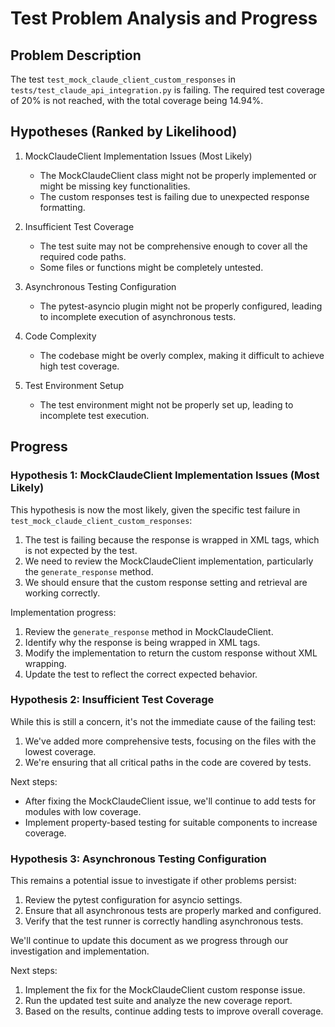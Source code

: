 # Test Problem Analysis and Progress

## Problem Description
The test `test_mock_claude_client_custom_responses` in `tests/test_claude_api_integration.py` is failing. The required test coverage of 20% is not reached, with the total coverage being 14.94%.

## Hypotheses (Ranked by Likelihood)

1. MockClaudeClient Implementation Issues (Most Likely)
   - The MockClaudeClient class might not be properly implemented or might be missing key functionalities.
   - The custom responses test is failing due to unexpected response formatting.

2. Insufficient Test Coverage
   - The test suite may not be comprehensive enough to cover all the required code paths.
   - Some files or functions might be completely untested.

3. Asynchronous Testing Configuration
   - The pytest-asyncio plugin might not be properly configured, leading to incomplete execution of asynchronous tests.

4. Code Complexity
   - The codebase might be overly complex, making it difficult to achieve high test coverage.

5. Test Environment Setup
   - The test environment might not be properly set up, leading to incomplete test execution.

## Progress

### Hypothesis 1: MockClaudeClient Implementation Issues (Most Likely)

This hypothesis is now the most likely, given the specific test failure in `test_mock_claude_client_custom_responses`:

1. The test is failing because the response is wrapped in XML tags, which is not expected by the test.
2. We need to review the MockClaudeClient implementation, particularly the `generate_response` method.
3. We should ensure that the custom response setting and retrieval are working correctly.

Implementation progress:
1. Review the `generate_response` method in MockClaudeClient.
2. Identify why the response is being wrapped in XML tags.
3. Modify the implementation to return the custom response without XML wrapping.
4. Update the test to reflect the correct expected behavior.

### Hypothesis 2: Insufficient Test Coverage

While this is still a concern, it's not the immediate cause of the failing test:

1. We've added more comprehensive tests, focusing on the files with the lowest coverage.
2. We're ensuring that all critical paths in the code are covered by tests.

Next steps:
- After fixing the MockClaudeClient issue, we'll continue to add tests for modules with low coverage.
- Implement property-based testing for suitable components to increase coverage.

### Hypothesis 3: Asynchronous Testing Configuration

This remains a potential issue to investigate if other problems persist:

1. Review the pytest configuration for asyncio settings.
2. Ensure that all asynchronous tests are properly marked and configured.
3. Verify that the test runner is correctly handling asynchronous tests.

We'll continue to update this document as we progress through our investigation and implementation.

Next steps:
1. Implement the fix for the MockClaudeClient custom response issue.
2. Run the updated test suite and analyze the new coverage report.
3. Based on the results, continue adding tests to improve overall coverage.
